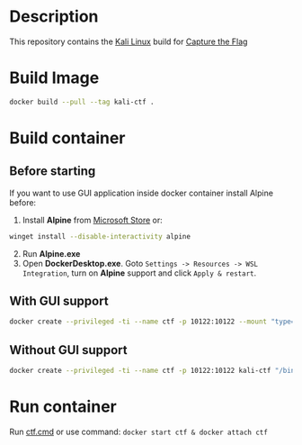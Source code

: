 # Description
This repository contains the [Kali Linux](https://en.wikipedia.org/wiki/Kali_Linux) build for [Capture the Flag](https://en.wikipedia.org/wiki/Capture_the_flag_(cybersecurity))


# Build Image
```bash
docker build --pull --tag kali-ctf .
```


# Build container
## Before starting
If you want to use GUI application inside docker container install Alpine before:
1. Install **Alpine** from [Microsoft Store](https://apps.microsoft.com/store/detail/alpine-wsl/9P804CRF0395?hl=en-gb&gl=gb) or:
```bash
winget install --disable-interactivity alpine
```
2. Run **Alpine.exe**
3. Open **DockerDesktop.exe**. Goto `Settings -> Resources -> WSL Integration`, turn on **Alpine** support and click `Apply & restart`.


## With GUI support
```bash
docker create --privileged -ti --name ctf -p 10122:10122 --mount "type=bind,src=\\wsl.localhost\Alpine\mnt\wslg,dst=/tmp" kali-ctf "/bin/zsh"
```


## Without GUI support
```bash
docker create --privileged -ti --name ctf -p 10122:10122 kali-ctf "/bin/zsh"
```


# Run container
Run [ctf.cmd](ctf.cmd) or use command:
```docker start ctf & docker attach ctf```
